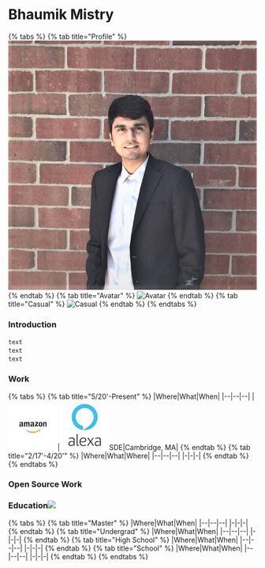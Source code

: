 # Bhaumik Mistry

{% tabs %}
{% tab title="Profile" %}
![Profile](https://raw.githubusercontent.com/bhaumikmistry/bhaumikmistry.github.io/master/img/profile.JPG)
{% endtab %}
{% tab title="Avatar" %}
![Avatar](https://ae01.alicdn.com/kf/HTB1VrFJaI_vK1RkSmRyq6xwupXaq/6x6ft-Ninjago-Face-Eye-Red-Wall-Custom-Photo-Studio-Seamless-Background-Backdrop-Vinyl-180cm-x-180cm.jpg)
{% endtab %}
{% tab title="Casual" %}
![Casual](https://avatars3.githubusercontent.com/u/17535720?s=460&u=8653dad2c6e23f26389a0f0ddba71b30c5617a40&v=4)
{% endtab %}
{% endtabs %}

### Introduction 
` text ` <br>
` text ` <br>
` text ` <br>

### Work 
{% tabs %}
{% tab title="5/20'-Present" %}
|Where|What|When|
|--|--|--|
|![](az.jpg)|![](alexa.jpeg)SDE|Cambridge, MA|
{% endtab %}
{% tab title="2/17'-4/20'" %}
|Where|What|Where|
|--|--|--|
|-|-|-|
{% endtab %}
{% endtabs %}

### Open Source Work

### Education![](name-of-giphy.gif)
{% tabs %}
{% tab title="Master" %}
|Where|What|When|
|--|--|--|
|-|-|-|
{% endtab %}
{% tab title="Undergrad" %}
|Where|What|When|
|--|--|--|
|-|-|-|
{% endtab %}
{% tab title="High School" %}
|Where|What|When|
|--|--|--|
|-|-|-|
{% endtab %}
{% tab title="School" %}
|Where|What|When|
|--|--|--|
|-|-|-|
{% endtab %}
{% endtabs %}